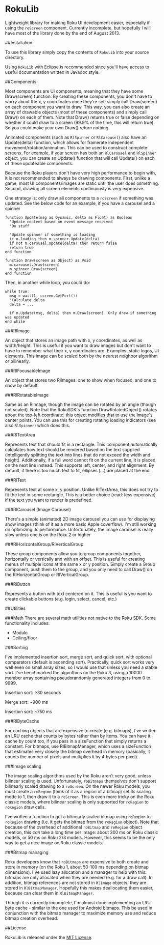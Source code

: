 RokuLib
=======

Lightweight library for making Roku UI development easier, especially if using the ``roScreen`` component. Currently incomplete, but hopefully I will have most of the library done by the end of August 2013.

##Installation

To use this library simply copy the contents of ``RokuLib`` into your source directory.

Using ``RokuLib`` with Eclipse is recommended since you'll have access to useful documentation written in Javadoc style.

##Components

Most components are UI components, meaning that they have some Draw(screen) function. By creating these components, you don't have to worry about the x, y coordinates once they're set: simply call Draw(screen) on each component you want to draw. This way, you can also create an array of drawable objects (most of these components) and simply call Draw() on each of them. Note that Draw() returns true or false depending on whether it could draw to a screen (99.9% of the time, this will return true). So you could make your own Draw() return nothing.

Animated components (such as ``RlSpinner`` or ``RlCarousel``) also have an Update(delta) function, which allows for framerate independent movement/rotation/animation. This can be used to construct complete screens. For example, if your screen has both an ``RlCarousel`` and ``RlSpinner`` object, you can create an Update() function that will call Update() on each of these updateable components.

Because the Roku players don't have very high performance to begin with, it is not recommended to always be drawing components. First, unlike a game, most UI components/images are static until the user does osmething. Second, drawing all screen elements continuously is very expensive.

One strategy is: only draw all components to a ``roScreen`` if something was updated. See the below code for an example, if you have a carousel and a spinner

```
function Update(msg as Dynamic, delta as Float) as Boolean
  'Update content based on event message received
  'Do stuff
  
  'Update spinner if something is loading
  if m.loading then m.spinner.Update(delta)
  if not m.carousel.Update(delta) then return false
  return true
end function

function Draw(screen as Object) as Void
  m.carousel.Draw(screen)
  m.spinner.Draw(screen)
end function
```

Then, in another while loop, you could do:

```
while true:
  msg = wait(1, screen.GetPort())
  'Calculate delta
  delta = ...
  
  if m.Update(msg, delta) then m.Draw(screen) 'Only draw if something was updated
end while
```

###RlImage

An object that stores an image path with x, y coordinates, as well as width/height. This is useful if you want to draw images but don't want to have to remember what their x, y coordinates are. Examples: static logos, UI elements. This image can be scaled both by the nearest neighbor algorithm or bilinearly.

###RlFocusableImage

An object that stores two RlImages: one to show when focused, and one to show by default.

###RlRotatableImage

Same as an RlImage, though the image can be rotated by an angle (though not scaled). Note that the RokuSDK's function DrawRotatedObject() rotates about the top-left coordinate; this object modifies that to use the image's center points. You can use this for creating rotating loading indicators (see also ``RlSpinner``) which does this.

###RlTextArea

Represents text that should fit in a rectangle. This component automatically calculates how text should be rendered based on the text supplied (intelligently splitting the text into lines that do not exceed the width and height). Additionally, if a full word cannot fit on the current line, it is placed on the next line instead. This supports left, center, and right alignment. By default, if there is too much text to fit, ellipses (...) are placed at the end.

###RlText

Represents text at some x, y position. Unlike RlTextArea, this does not try to fit the text in some rectangle. This is a better choice (read: less expensive) if the text you want to render is predefined.

###RlCarousel (Image Carousel)

There's a simple (animated) 2D image carousel you can use for displaying show images (think of it as a more basic Apple coverflow). I'm still working on optimizing its performance. Unfortunately, the image carousel is really slow unless one is on the Roku 2 or higher

###RlHorizontalGroup/RlVerticalGroup

These group components allow you to group components together, horizontally or vertically and with an offset. This is useful for creating menus of multiple icons at the same x or y position. Simply create a Group component, push them to the group, and you only need to call Draw() on the RlHorizontalGroup or RlVerticalGroup.

###RlButton

Represents a button with text centered on it. This is useful is you want to create clickable buttons (e.g. login, select, cancel, etc.)

##Utilities

###Math
There are several math utilities not native to the Roku SDK. Some functionality includes:

- Modulo
- Ceiling/floor

###Sorting

I've implemented insertion sort, merge sort, and quick sort, with optional comparators (default is ascending sort). Practically, quick sort works very well even on small array sizes, so I would use that unless you need a stable sort. I've benchmarked the algorithms on the Roku 3, using a 10000 member array containing pseudorandomly generated integers from 0 to 9999.

Insertion sort: >30 seconds

Merge sort: ~900 ms

Insertion sort: ~750 ms

###RlByteCache

For caching objects that are expensive to create (e.g. bitmaps), I've written an LRU cache that counts by bytes rather than by items. You can have it cache by count too, if you pass in a sizeFunction that simply returns a constant. For bitmaps, use RlBitmapManager, which uses a sizeFunction that estimates very closely the bitmap overhead in memory (basically, it counts the number of pixels and multiplies it by 4 bytes per pixel).

###Image scaling

The image scaling algorithms used by the Roku aren't very good, unless bilinear scaling is used. Unfortunately, ``roBitmaps`` themselves don't support bilinearly scaled drawing to a ``roScreen``. On the newer Roku models, you must create a ``roRegion`` (think of it as a region of a bitmap) set its scaling mode to 1, then draw it to a ``roScreen``. This is even more tricky on the Roku classic models, where bilinear scaling is only supported for ``roRegion`` to ``roRegion`` draw calls.

I've written a function to get a bilinearly scaled bitmap using ``roRegion`` to ``roRegion`` drawing (i.e. it gets the bitmap from the ``roRegion`` object). Note that because of the overhead of additional ``roBitmap`` and ``roRegion`` object creation, this *can* take a long time per image: about 200 ms on Roku classic models, or 50 ms on Roku 2/3 models. However, this seems to be the only way to get a nice image on Roku classic models.

###Bitmap managing

Roku developers know that ``roBitmaps`` are expensive to both create and store in memory (on the Roku 1, about 50-100 ms depending on bitmap dimensions). I've used lazy allocation and a manager to help with this: bitmaps are only allocated when they are needed (e.g. for a draw call). In addition, bitmap references are not stored in ``RlImage`` objects; they are stored in ``RlBitmapManager``. Hopefully this makes deallocating them easier, because can clear them in ``RlBitmapManager``. 

Though it is currently incomplete, I'm almost done implementing an LRU byte cache - similar to the one used for Android bitmaps. This be used in conjunction with the bitmap manager to maximize memory use and reduce bitmap creation overhead.

##License

RokuLib is released under the [MIT License](LICENSE.txt).
